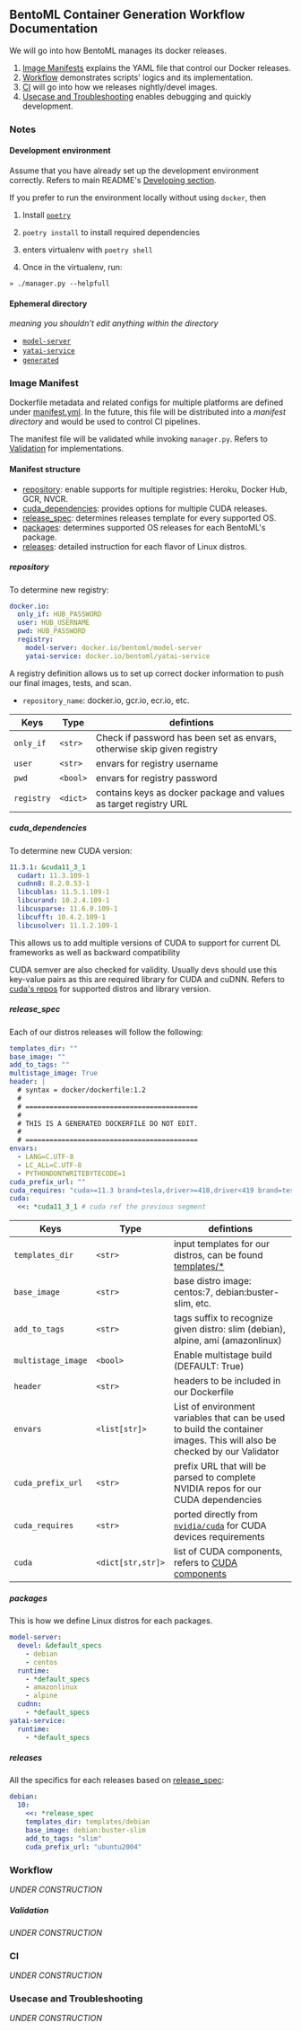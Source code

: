 ## BentoML Container Generation Workflow Documentation

We will go into how BentoML manages its docker releases.

1. [Image Manifests](#image-manifest) explains the YAML file that control our Docker releases.
1. [Workflow](#workflow) demonstrates scripts' logics and its implementation.
1. [CI](#ci) will go into how we releases nightly/devel images.
1. [Usecase and Troubleshooting](#usecase-and-troubleshooting) enables debugging and quickly development.

### Notes

#### Development environment

Assume that you have already set up the development environment correctly. Refers to main README's [Developing section](https://github.com/bentoml/BentoML/tree/master/docker#developing).

If you prefer to run the environment locally without using `docker`, then

1. Install [`poetry`](https://python-poetry.org/docs/#installation)

1. ```poetry install``` to install required dependencies

1. enters virtualenv with ```poetry shell```

1. Once in the virtualenv, run:

```shell
» ./manager.py --helpfull
```

#### Ephemeral directory

_meaning you shouldn't edit anything within the directory_

- [```model-server```](./model-server)
- [```yatai-service```](./yatai-service)
- [```generated```](../generated)

### Image Manifest

Dockerfile metadata and related configs for multiple platforms are defined under [manifest.yml](../manifest.yml).
In the future, this file will be distributed into a *manifest directory* and would be used to control CI pipelines.

The manifest file will be validated while invoking `manager.py`. Refers to [Validation](#validation) for implementations.

#### Manifest structure
- [repository](#repository): enable supports for multiple registries: Heroku, Docker Hub, GCR, NVCR.
- [cuda_dependencies](#cuda_dependencies): provides options for multiple CUDA releases.
- [release_spec](#release_spec): determines releases template for every supported OS.
- [packages](#packages): determines supported OS releases for each BentoML's package.
- [releases](#releases): detailed instruction for each flavor of Linux distros.

##### repository

To determine new registry:
```yaml
docker.io:
  only_if: HUB_PASSWORD
  user: HUB_USERNAME
  pwd: HUB_PASSWORD
  registry:
    model-server: docker.io/bentoml/model-server
    yatai-service: docker.io/bentoml/yatai-service
```

A registry definition allows us to set up correct docker information to push our final images, tests, and scan.

- `repository_name`: docker.io, gcr.io, ecr.io, etc.

| Keys | Type | defintions |
|------|------|------------|
|`only_if`| `<str>`|Check if password has been set as envars, otherwise skip given registry| 
|`user`| `<str>`| envars for registry username| 
|`pwd`| `<bool>`|envars for registry password| 
|`registry`| `<dict>`|contains keys as docker package and values as target registry URL| 

##### cuda_dependencies

To determine new CUDA version:
```yaml
11.3.1: &cuda11_3_1
  cudart: 11.3.109-1
  cudnn8: 8.2.0.53-1
  libcublas: 11.5.1.109-1
  libcurand: 10.2.4.109-1
  libcusparse: 11.6.0.109-1
  libcufft: 10.4.2.109-1
  libcusolver: 11.1.2.109-1
```

This allows us to add multiple versions of CUDA to support for current DL frameworks as well as backward compatibility

CUDA semver are also checked for validity. Usually devs should use this key-value pairs as this 
are required library for CUDA and cuDNN. Refers to [cuda's repos](https://developer.download.nvidia.com/compute/cuda/repos/) 
for supported distros and library version.

##### release_spec

Each of our distros releases will follow the following:
```yaml
templates_dir: ""
base_image: ""
add_to_tags: ""
multistage_image: True
header: |
  # syntax = docker/dockerfile:1.2
  #
  # ===========================================
  #
  # THIS IS A GENERATED DOCKERFILE DO NOT EDIT.
  #
  # ===========================================
envars:
  - LANG=C.UTF-8
  - LC_ALL=C.UTF-8
  - PYTHONDONTWRITEBYTECODE=1
cuda_prefix_url: ""
cuda_requires: "cuda>=11.3 brand=tesla,driver>=418,driver<419 brand=tesla,driver>=440,driver<441 driver>=450"
cuda:
  <<: *cuda11_3_1 # cuda ref the previous segment
```

| Keys | Type | defintions |
|------|------|------------|
|`templates_dir`| `<str>`|input templates for our distros, can be found [templates/*](../templates)| 
|`base_image`| `<str>`| base distro image: centos:7, debian:buster-slim, etc.| 
|`add_to_tags`| `<str>`|tags suffix to recognize given distro: slim (debian), alpine, ami (amazonlinux)| 
|`multistage_image`| `<bool>`|Enable multistage build (DEFAULT: True)| 
|`header`| `<str>`|headers to be included in our Dockerfile| 
|`envars`| `<list[str]>`|List of environment variables that can be used to build the container images. This will also be checked by our Validator| 
|`cuda_prefix_url`| `<str>`|prefix URL that will be parsed to complete NVIDIA repos for our CUDA dependencies| 
|`cuda_requires`| `<str>`|ported directly from [`nvidia/cuda`](https://hub.docker.com/r/nvidia/cuda) for CUDA devices requirements| 
|`cuda`| `<dict[str,str]>`|list of CUDA components, refers to [CUDA components](#cuda_dependencies)| 

##### packages

This is how we define Linux distros for each packages.
```yaml
model-server:
  devel: &default_specs
    - debian
    - centos
  runtime:
    - *default_specs
    - amazonlinux
    - alpine
  cudnn:
    - *default_specs
yatai-service:
  runtime:
    - *default_specs
```

##### releases

All the specifics for each releases based on [release_spec](#release_spec):
```yaml
debian:
  10:
    <<: *release_spec
    templates_dir: templates/debian
    base_image: debian:buster-slim
    add_to_tags: "slim"
    cuda_prefix_url: "ubuntu2004"
```

### Workflow

*UNDER CONSTRUCTION*

##### Validation

*UNDER CONSTRUCTION*

### CI

*UNDER CONSTRUCTION*

### Usecase and Troubleshooting

*UNDER CONSTRUCTION*